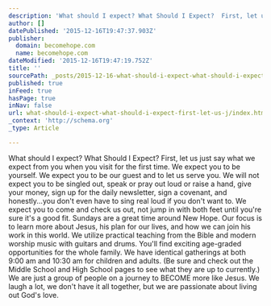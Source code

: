```yaml
---
description: 'What should I expect? What Should I Expect?  First, let us just say what we expect from you when you visit for the first time. We expect you to be yourself. We '
author: []
datePublished: '2015-12-16T19:47:37.903Z'
publisher:
  domain: becomehope.com
  name: becomehope.com
dateModified: '2015-12-16T19:47:19.752Z'
title: ''
sourcePath: _posts/2015-12-16-what-should-i-expect-what-should-i-expect-first-let-us-j.md
published: true
inFeed: true
hasPage: true
inNav: false
url: what-should-i-expect-what-should-i-expect-first-let-us-j/index.html
_context: 'http://schema.org'
_type: Article

---
```

What should I expect? What Should I Expect? First, let us just say what we expect from you when you visit for the first time. We expect you to be yourself. We expect you to be our guest and to let us serve you. We will not expect you to be singled out, speak or pray out loud or raise a hand, give your money, sign up for the daily newsletter, sign a covenant, and honestly...you don't even have to sing real loud if you don't want to. We expect you to come and check us out, not jump in with both feet until you're sure it's a good fit. Sundays are a great time around New Hope. Our focus is to learn more about Jesus, his plan for our lives, and how we can join his work in this world. We utilize practical teaching from the Bible and modern worship music with guitars and drums. You'll find exciting age-graded opportunities for the whole family. We have identical gatherings at both 9:00 am and 10:30 am for children and adults. (Be sure and check out the Middle School and High School pages to see what they are up to currently.) We are just a group of people on a journey to BECOME more like Jesus. We laugh a lot, we don't have it all together, but we are passionate about living out God's love.